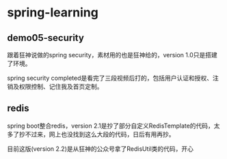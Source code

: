 # spring-learning

## demo05-security

跟着狂神说做的spring security，素材用的也是狂神给的，version 1.0只是搭建了环境。



spring security completed是看完了三段视频后打的，包括用户认证和授权、注销及权限控制、记住我及首页定制。

## redis

spring boot整合redis，version 2.1是抄了部分自定义RedisTemplate的代码，太多了抄不过来，网上也没找到这么大段的代码，日后有用再抄。

目前这版(version 2.2)是从狂神的公众号拿了RedisUtil类的代码，开心